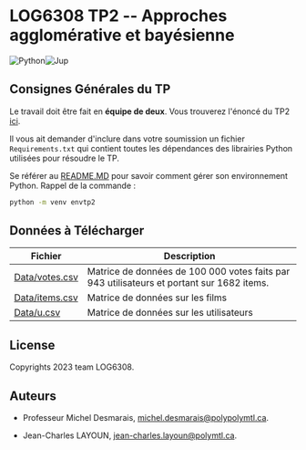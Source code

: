 # LOG6308 TP2 -- Approches agglomérative et bayésienne

![Python](https://img.shields.io/badge/Python-blue)![Jup](https://img.shields.io/badge/JupyterNotebook-orange)

## Consignes Générales du TP

Le travail doit être fait en **équipe de deux**. Vous trouverez l'énoncé du TP2 [ici](https://cours.polymtl.ca/MDesmarais/log6308/Tp/20231/tp2.html).

Il vous ait demander d'inclure dans votre soumission un fichier `Requirements.txt` qui contient toutes les dépendances des librairies Python utilisées pour résoudre le TP. 

Se référer au [README.MD](https://github.com/Learningchipmunk/TP_LOG6308_H23/blob/main/ReadME.md) pour savoir comment gérer son environnement Python. Rappel de la commande :

```bash
python -m venv envtp2
```

## Données à Télécharger

| Fichier                                                      | Description                                                  |
| ------------------------------------------------------------ | ------------------------------------------------------------ |
| [Data/votes.csv](https://cours.polymtl.ca/MDesmarais/log6308/Tp/20231/Data/votes.csv) | Matrice de données de 100 000 votes faits par 943 utilisateurs et portant sur 1682 items. |
| [Data/items.csv](https://cours.polymtl.ca/MDesmarais/log6308/Tp/20231/Data/items.csv) | Matrice de données sur les films                             |
| [Data/u.csv](https://cours.polymtl.ca/MDesmarais/log6308/Tp/20231/Data/u.csv) | Matrice de données sur les utilisateurs                      |

 ## License

Copyrights 2023 team LOG6308.

## Auteurs

- Professeur Michel Desmarais, [michel.desmarais@polypolymtl.ca](mailto:michel.desmarais@polymtl.ca).

- Jean-Charles LAYOUN, [jean-charles.layoun@polymtl.ca](mailto:jean-charles.layoun@polymtl.ca).